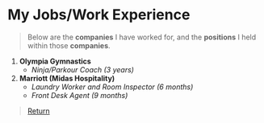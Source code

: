 # My Jobs/Work Experience

>Below are the **companies** I have worked for, and the **positions** I held within those **companies**.

1. **Olympia Gymnastics**
    * _Ninja/Parkour Coach (3 years)_
3. **Marriott (Midas Hospitality)**
    * _Laundry Worker and Room Inspector (6 months)_
    * _Front Desk Agent (9 months)_

>[Return](ReadMe.md)
